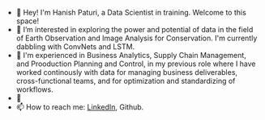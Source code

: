 - 👋 Hey! I'm Hanish Paturi, a Data Scientist in training. Welcome to this space!
- 👀 I’m interested in exploring the power and potential of data in the field of Earth Observation and Image Analysis for Conservation. I'm currently dabbling with ConvNets and LSTM.  
- 🌱 I'm experienced in Business Analytics, Supply Chain Management, and Prooduction Planning and Control, in my previous role where I have worked continously with data for managing business deliverables, cross-functional teams, and for optimization and standardizing of workflows.
- 💞️ 
- 📫 How to reach me: [LinkedIn](https://www.linkedin.com/in/hanish-paturi/), Github.

<!---
hantablack9/hantablack9 is a ✨ special ✨ repository because its `README.md` (this file) appears on your GitHub profile.
You can click the Preview link to take a look at your changes.
--->
